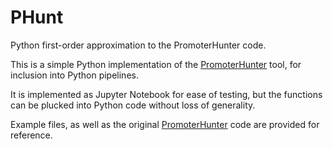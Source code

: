 # PHunt
Python first-order approximation to the PromoterHunter code.

This is a simple Python implementation of the  [PromoterHunter](http://www.phisite.org/main/index.php?nav=tools&nav_sel=hunter) tool, for inclusion into Python pipelines. 

It is implemented as Jupyter Notebook for ease of testing, but the functions can be plucked into Python code without loss of generality.

Example files, as well as the original  [PromoterHunter](http://www.phisite.org/main/index.php?nav=tools&nav_sel=hunter) code are provided for reference.
